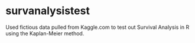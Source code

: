 # survanalysistest
Used fictious data pulled from Kaggle.com to test out Survival Analysis in R using the Kaplan-Meier method.

